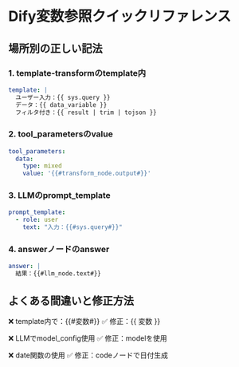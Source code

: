 # Dify変数参照クイックリファレンス

## 場所別の正しい記法

### 1. template-transformのtemplate内
```yaml
template: |
  ユーザー入力：{{ sys.query }}
  データ：{{ data_variable }}
  フィルタ付き：{{ result | trim | tojson }}
```

### 2. tool_parametersのvalue
```yaml
tool_parameters:
  data:
    type: mixed
    value: '{{#transform_node.output#}}'
```

### 3. LLMのprompt_template
```yaml
prompt_template:
  - role: user
    text: "入力：{{#sys.query#}}"
```

### 4. answerノードのanswer
```yaml
answer: |
  結果：{{#llm_node.text#}}
```

## よくある間違いと修正方法

❌ template内で：{{#変数#}}
✅ 修正：{{ 変数 }}

❌ LLMでmodel_config使用
✅ 修正：modelを使用

❌ date関数の使用
✅ 修正：codeノードで日付生成